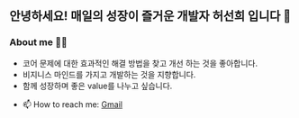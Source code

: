 ## 안녕하세요! 매일의 성장이 즐거운 개발자 허선희 입니다 🌳
### About me 👩‍💻
* 코어 문제에 대한 효과적인 해결 방법을 찾고 개선 하는 것을 좋아합니다.
* 비지니스 마인드를 가지고 개발하는 것을 지향합니다.
* 함께 성장하며 좋은 value를 나누고 싶습니다.
- 📫 How to reach me: [Gmail](sunheeheo10@gmail.com)

<!--
**SunHeeHeo/SunHeeHeo** is a ✨ _special_ ✨ repository because its `README.md` (this file) appears on your GitHub profile.

Here are some ideas to get you started:

- 🔭 I’m currently working on ...
- 🌱 I’m currently learning ...
- 👯 I’m looking to collaborate on ...
- 🤔 I’m looking for help with ...
- 💬 Ask me about ...
- 📫 How to reach me: ...
- 😄 Pronouns: ...
- ⚡ Fun fact: ...
-->
